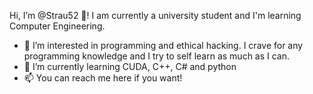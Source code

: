 Hi, I’m @Strau52 👋! I am currently a university student and I'm learning Computer Engineering.
- 👀 I’m interested in programming and ethical hacking. I crave for any programming knowledge and I try to self learn as much as I can. 
- 🌱 I’m currently learning CUDA, C++, C# and python
- 📫 You can reach me here if you want!
<!--- - 💞️ I’m looking to collaborate on ... 
Strau52/Strau52 is a ✨ special ✨ repository because its `README.md` (this file) appears on your GitHub profile.
You can click the Preview link to take a look at your changes.
--->
